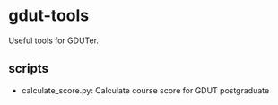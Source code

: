 # gdut-tools
Useful tools for GDUTer.

## scripts

- calculate_score.py: Calculate course score for GDUT postgraduate